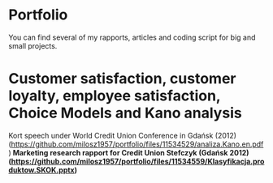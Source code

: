 # Portfolio
You can find several of my rapports, articles and coding script for big and small projects.
# Customer satisfaction, customer loyalty, employee satisfaction, Choice Models and Kano analysis
Kort speech under World Credit Union Conference in Gdańsk (2012) (https://github.com/milosz1957/portfolio/files/11534529/analiza.Kano.en.pdf)<b>
Marketing research rapport for Credit Union Stefczyk (Gdańsk 2012)(https://github.com/milosz1957/portfolio/files/11534559/Klasyfikacja.produktow.SKOK.pptx)<b>
